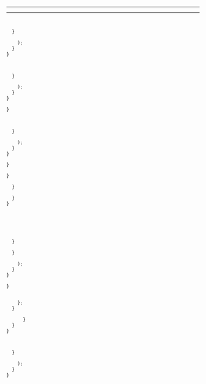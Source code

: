 ________________________________________________________________________________



________________________________________________________________________________







```js


  }

    );
  }
}

```









```js


  }

    );
  }
}

```




```js
}
```






```js


  }

    );
  }
}

```


```js
}
```




```js
}
```





```js
  }

  }
}



```




```js
```


```jsx
```



```js


  }

  }

    );
  }
}

```



```js
}
```




```js

    };
  }

      }
  }
}
```








```js


  }

    );
  }
}

```





```
```





